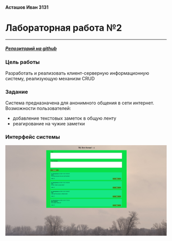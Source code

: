 #### Асташов Иван 3131
# **Лабораторная работа №2**
---
##### [Репозиторий на github](https://github.com/sweetoxx/lab2)
### Цель работы
Разработать и реализовать клиент-серверную информационную систему, реализующую механизм CRUD
### Задание
Система предназначена для анонимного общения в сети интернет.
Возможности пользователей:
* добавление текстовых заметок в общую ленту
* реагирование на чужие заметки 
### Интерфейс системы
![a](https://github.com/sweetoxx/lab2/blob/main/mainpage.png)
